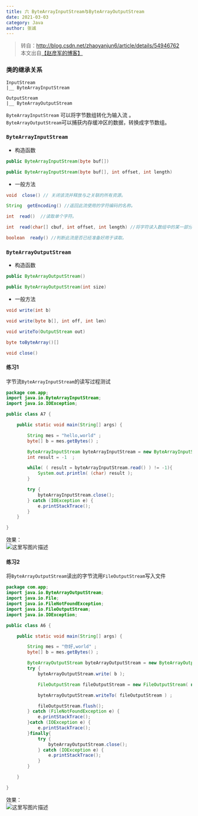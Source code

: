 ```yaml
---
title: 六 ByteArrayInputStream与ByteArrayOutputStream
date: 2021-03-03
category: Java
author: 张诚
---
```


> 转自：http://blog.csdn.net/zhaoyanjun6/article/details/54946762  
> 本文出自[【赵彦军的博客】](http://blog.csdn.net/zhaoyanjun6/)

### 类的继承关系

```
InputStream
|__ ByteArrayInputStream
```

```
OutputStream
|__ ByteArrayOutputStream
```

`ByteArrayInputStream` 可以将字节数组转化为输入流 。  
`ByteArrayOutputStream`可以捕获内存缓冲区的数据，转换成字节数组。

### `ByteArrayInputStream`

* 构造函数

```java
public ByteArrayInputStream(byte buf[])

public ByteArrayInputStream(byte buf[], int offset, int length)
```

* 一般方法

```java
void  close() // 关闭该流并释放与之关联的所有资源。

String	getEncoding() //返回此流使用的字符编码的名称。

int	 read()  //读取单个字符。

int	 read(char[] cbuf, int offset, int length) //将字符读入数组中的某一部分。

boolean  ready() //判断此流是否已经准备好用于读取。
```

### `ByteArrayOutputStream`

* 构造函数

```java
public ByteArrayOutputStream()

public ByteArrayOutputStream(int size)
```

* 一般方法

```java
void write(int b)

void write(byte b[], int off, int len)

void writeTo(OutputStream out)

byte toByteArray()[]

void close()
```

#### **练习1**

字节流`ByteArrayInputStream`的读写过程测试

```java
package com.app;
import java.io.ByteArrayInputStream;
import java.io.IOException;

public class A7 {

	public static void main(String[] args) {

		String mes = "hello,world" ;
		byte[] b = mes.getBytes() ;

		ByteArrayInputStream byteArrayInputStream = new ByteArrayInputStream( b ) ;
		int result = -1  ;

		while( ( result = byteArrayInputStream.read() ) != -1){
			System.out.println( (char) result );
		}

		try {
			byteArrayInputStream.close();
		} catch (IOException e) {
			e.printStackTrace();
		}
	}

}
```

效果：  
![这里写图片描述](https://imgconvert.csdnimg.cn/aHR0cDovL2ltZy5ibG9nLmNzZG4ubmV0LzIwMTcwMjA5MTQxNjQxMzYw?x-oss-process=image/format,png)

#### **练习2**

将`ByteArrayOutputStream`读出的字节流用`FileOutputStream`写入文件

```java
package com.app;
import java.io.ByteArrayOutputStream;
import java.io.File;
import java.io.FileNotFoundException;
import java.io.FileOutputStream;
import java.io.IOException;

public class A6 {

	public static void main(String[] args) {

		String mes = "你好,world" ;
		byte[] b = mes.getBytes() ;

		ByteArrayOutputStream byteArrayOutputStream = new ByteArrayOutputStream() ;
		try {
			byteArrayOutputStream.write( b );

			FileOutputStream fileOutputStream = new FileOutputStream( new File( "F:/123.txt" ) ) ;

			byteArrayOutputStream.writeTo( fileOutputStream ) ;

			fileOutputStream.flush();
		} catch (FileNotFoundException e) {
			e.printStackTrace();
		}catch (IOException e) {
			e.printStackTrace();
		}finally{
			try {
				byteArrayOutputStream.close();
			} catch (IOException e) {
				e.printStackTrace();
			}
		}

	}

}
```

效果：  
![这里写图片描述](https://imgconvert.csdnimg.cn/aHR0cDovL2ltZy5ibG9nLmNzZG4ubmV0LzIwMTcwMjA5MTQxMzU1MjM1?x-oss-process=image/format,png)